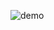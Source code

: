![demo](https://img.shields.io/badge/dynamic/json?color=%2396be25&label=michurin&query=%24.codecov&url=https%3A%2F%2Fraw.githubusercontent.com%2Fmichurin%2Fwarehouse%2Fmaster%2Fhints%2Fdynamic-shield%2Fcodecov.json)
